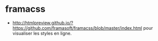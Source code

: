framacss
========

  * http://htmlpreview.github.io/?https://github.com/framasoft/framacss/blob/master/index.html pour visualiser les styles en ligne.

